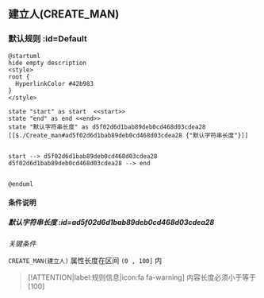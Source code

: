 ## 建立人(CREATE_MAN) <!-- {docsify-ignore-all} -->

   

### 默认规则 :id=Default

```plantuml
@startuml
hide empty description
<style>
root {
  HyperlinkColor #42b983
}
</style>

state "start" as start  <<start>>
state "end" as end <<end>>
state "默认字符串长度" as d5f02d6d1bab89deb0cd468d03cdea28 [[$./Create_man#ad5f02d6d1bab89deb0cd468d03cdea28 {"默认字符串长度"}]]


start --> d5f02d6d1bab89deb0cd468d03cdea28 
d5f02d6d1bab89deb0cd468d03cdea28 --> end 


@enduml
```

#### 条件说明

##### 默认字符串长度 :id=ad5f02d6d1bab89deb0cd468d03cdea28


*关键条件*


`CREATE_MAN(建立人)` 属性长度在区间 `(0 , 100]` 内

> [!ATTENTION|label:规则信息|icon:fa fa-warning]
> 内容长度必须小于等于[100]








